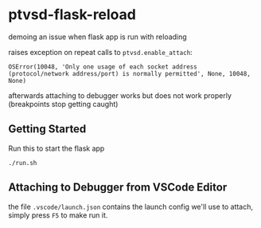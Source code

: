 # ptvsd-flask-reload

demoing an issue when flask app is run with reloading

raises exception on repeat calls to `ptvsd.enable_attach`:

```
OSError(10048, 'Only one usage of each socket address (protocol/network address/port) is normally permitted', None, 10048, None)
```

afterwards attaching to debugger works but does not work properly (breakpoints stop getting caught)


## Getting Started
Run this to start the flask app
```
./run.sh
```

## Attaching to Debugger from VSCode Editor
the file `.vscode/launch.json` contains the launch config we'll use to attach, simply press `F5` to make run it.